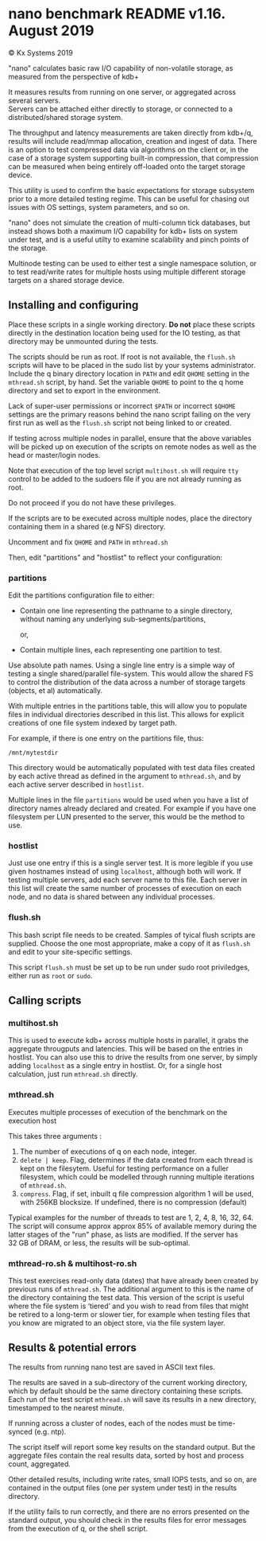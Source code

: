 # nano benchmark README v1.16.  August 2019 

© Kx Systems 2019


"nano" calculates basic raw I/O capability of non-volatile storage, as measured from the perspective of kdb+

It measures results from running on one server, or aggregated across several servers.  
Servers can be attached either directly to storage, or connected to a 
distributed/shared storage system.

The throughput and latency measurements are taken directly from kdb+/q, 
results will include read/mmap allocation, creation and ingest of data. 
There is an option to test compressed data via algorithms on the client or, in the 
case of a storage system supporting built-in compression, that compression can be 
measured when being entirely off-loaded onto the target storage device.

This utility is used to confirm the basic expectations for storage subsystem 
prior to a more detailed testing regime.  This can be useful for chasing out issues 
with OS settings, system parameters, and so on.

"nano" does not simulate the creation of multi-column tick databases, but instead 
shows both a maximum I/O capability for kdb+ lists on system under test, and is a
useful utilty to examine scalability and pinch points of the storage.

Multinode testing can be used to either test a single namespace solution, or to test read/write rates for multiple hosts using multiple different storage targets on a shared storage device.


## Installing and configuring

Place these scripts in a single working directory. 
**Do not** place these scripts directly in the destination location being used for the IO testing, as that directory may be unmounted during the tests.

The scripts should be run as root. If root is not available, the `flush.sh` scripts 
will have to be placed in the sudo list by your systems administrator. Include the 
q binary directory location in `PATH` and edit `QHOME` setting in the `mthread.sh` script, 
by hand.  Set the variable `QHOME` to point to the q home directory and set to export 
in the environment.

Lack of super-user permissions or incorrect `$PATH` or incorrect `$QHOME` settings are 
the primary reasons behind the nano script failing on the very first run as well 
as the `flush.sh` script not being linked to or created. 

If testing across multiple nodes in parallel, ensure that the above variables will be 
picked up on execution of the scripts on remote nodes as well as the head or 
master/login nodes.

Note that execution of the top level script `multihost.sh` will require `tty` control 
to be added to the sudoers file if you are not already running as root. 

Do not proceed if you do not have these privileges.

If the scripts are to be executed across multiple nodes, place the directory 
containing them in a shared (e.g NFS) directory. 

Uncomment and fix `QHOME` and `PATH` in `mthread.sh`

Then, edit "partitions" and "hostlist" to reflect your configuration:


### partitions

Edit the partitions configuration file to either:

-   Contain one line representing the pathname to a single directory, 
    without naming any underlying sub-segments/partitions, 
    
    or, 
   
-   Contain multiple lines, each representing one partition to test.

Use absolute path names. Using a single line entry is a simple way of testing 
a single shared/parallel file-system. This would allow the shared FS to control the 
distribution of the data across a number of storage targets (objects, et al) 
automatically. 

With multiple entries in the partitions table, this will allow you to populate 
files in individual directories described in this list. This allows for explicit
creations of one file system indexed by target path.

For example, if there is one entry on the partitions file, thus:
```
/mnt/mytestdir
```
This directory would be automatically populated with test data files created by 
each active thread as defined in the argument to `mthread.sh`, and by each active 
server described in `hostlist`.
 
Multiple lines in the file `partitions` would be used when you have a list of 
directory names already declared and created.  For example if you have one 
filesystem per LUN presented to the server, this would be the method to use.


### hostlist

Just use one entry if this is a single server test. It is more legible if you use 
given hostnames instead of using `localhost`, although both will work. 
If testing multiple servers, add each server name to this file.  Each server in 
this list will create the same number of processes of execution on each node, 
and no data is shared between any individual processes. 


### flush.sh

This bash script file needs to be created. Samples of tyical flush scripts are 
supplied. Choose the one most appropriate, make a copy of it as `flush.sh` and 
edit to your site-specific settings.

This script `flush.sh` must be set up to be run under sudo root priviledges, 
either run as `root` or `sudo`.


## Calling scripts

### multihost.sh 

This is used to execute kdb+ across multiple hosts in parallel, it grabs the 
aggregate througputs and latencies. This will be based on the entries in hostlist. 
You can also use this to drive the results from one server, by simply adding 
`localhost` as a single entry in hostlist.  Or, for a single host calculation, just 
run `mthread.sh` directly.


### mthread.sh

Executes multiple processes of execution of the benchmark on the execution host

This takes three arguments :

1. The number of executions of q on each node, integer.
2. `delete | keep`. Flag, determines if the data created from each thread 
   is kept on the filesytem. Useful for testing performance on a fuller 
   filesystem, which could be modelled through running multiple iterations 
   of `mthread.sh`.
3. `compress`. Flag, if  set, inbuilt q file compression algorithm 1 will 
   be used, with 256KB blocksize.  If undefined, there is no 
   compression (default)

Typical examples for the number of threads to test are 1, 2, 4, 8, 16, 32, 64.  
The script will consume approx approx 85% of available memory during the latter 
stages of the "run" phase, as lists are modified.
If the server has 32&nbsp;GB of DRAM, or less, the results will be sub-optimal.

### mthread-ro.sh & multihost-ro.sh

This test exercises read-only data (dates) that have already been created by previous 
runs of `mthread.sh`. The additional argument to this is the name of the directory 
containing the test data. 
This version of the script is useful where the file system is ‘tiered’ and you wish 
to read from files that might be retired to a long-term or slower tier, for example 
when testing files that you know are migrated to an object store, via the file system 
layer.


## Results & potential errors

The results from running nano test are saved in ASCII text files. 
 
The results are saved in a sub-directory of the current working directory, which 
by default should be the same directory containing these scripts. Each run of 
the test script `mthread.sh` will save its results in a new directory, timestamped to the nearest minute.

If running across a cluster of nodes, each of the nodes must be time-synced 
(e.g. ntp).

The script itself will report some key results on the standard output. 
But the aggregate files contain the real results data, sorted by host and process count, aggregated.

Other detailed results, including write rates, small IOPS tests, and so on, are 
contained in the output files (one per system under test) in the results directory.

If the utility fails to run correctly, and there are no errors presented on the 
standard output, you should check in the results files for error messages from the 
execution of q, or the shell script.
